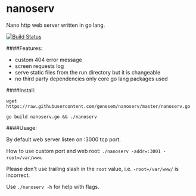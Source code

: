 nanoserv
========

Nano http web server written in go lang.

[![Build Status](https://travis-ci.org/genesem/nanoserv.svg?branch=master)](https://travis-ci.org/genesem/nanoserv)

####Features:

* custom 404 error message
* screen requests log
* serve static files from the run directory but it is changeable
* no third party dependencies only core go lang packages used


####Install:

  `wget https://raw.githubusercontent.com/genesem/nanoserv/master/nanoserv.go`

  `go build nanoserv.go && ./nanoserv`

####Usage:

By default web server listen on :3000 tcp port.

How to use custom port and web root: `./nanoserv -addr=:3001 -root=/var/www`.

Please don't use trailing slash in the `root` value, i.e. `-root=/var/www/` is incorrect.

Use `./nanoserv -h` for help with flags.
